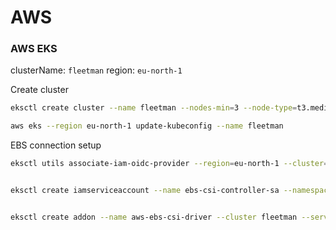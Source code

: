 # AWS

### AWS EKS

clusterName: `fleetman`
region: `eu-north-1`

Create cluster

~~~bash
eksctl create cluster --name fleetman --nodes-min=3 --node-type=t3.medium
~~~


~~~bash
aws eks --region eu-north-1 update-kubeconfig --name fleetman
~~~

EBS connection setup

~~~bash
eksctl utils associate-iam-oidc-provider --region=eu-north-1 --cluster=fleetman --approve


eksctl create iamserviceaccount --name ebs-csi-controller-sa --namespace kube-system --cluster fleetman --attach-policy-arn arn:aws:iam::aws:policy/service-role/AmazonEBSCSIDriverPolicy --approve  --role-only  --role-name AmazonEKS_EBS_CSI_DriverRole


eksctl create addon --name aws-ebs-csi-driver --cluster fleetman --service-account-role-arn arn:aws:iam::$(aws sts get-caller-identity --query Account --output text):role/AmazonEKS_EBS_CSI_DriverRole --force
~~~



